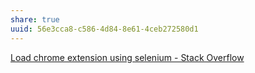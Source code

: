 ```yaml
---
share: true
uuid: 56e3cca8-c586-4d84-8e61-4ceb272580d1
---
```

[Load chrome extension using selenium - Stack Overflow](https://stackoverflow.com/questions/34222412/load-chrome-extension-using-selenium)
